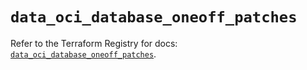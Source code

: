# `data_oci_database_oneoff_patches`

Refer to the Terraform Registry for docs: [`data_oci_database_oneoff_patches`](https://registry.terraform.io/providers/oracle/oci/7.19.0/docs/data-sources/database_oneoff_patches).
